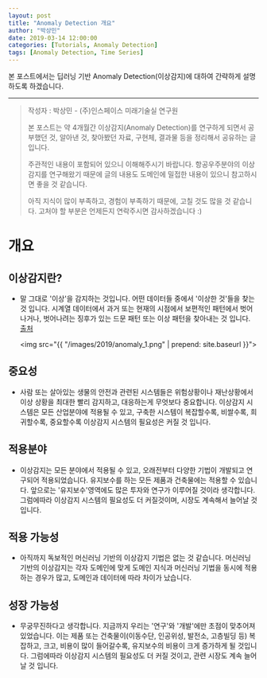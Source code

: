 ```yaml
---
layout: post
title: "Anomaly Detection 개요"
author: "박상민"
date: 2019-03-14 12:00:00
categories: [Tutorials, Anomaly Detection]
tags: [Anomaly Detection, Time Series]
---
```


본 포스트에서는 딥러닝 기반 Anomaly Detection(이상감지)에 대하여 간략하게 설명하도록 하겠습니다.

---

> 작성자 : 박상민 - (주)인스페이스 미래기술실 연구원 
>
> 본 포스트는 약 4개월간 이상감지(Anomaly Detection)를 연구하게 되면서 공부했던 것, 알아낸 것, 찾아봤던 자료, 구현체, 결과물 등을 정리해서 공유하는 글 입니다.   
>
> 주관적인 내용이 포함되어 있으니 이해해주시기 바랍니다. 항공우주분야의 이상감지를 연구해왔기 때문에 글의 내용도 도메인에 밀접한 내용이 있으니 참고하시면 좋을 것 같습니다.
> 
> 아직 지식이 많이 부족하고, 경험이 부족하기 때문에, 고칠 것도 많을 것 같습니다. 고처야 할 부분은 언제든지 연락주시면 감사하겠습니다 :)

# 개요

## 이상감지란?
   
* 말 그대로 '이상'을 감지하는 것입니다. 어떤 데이터들 중에서 '이상한 것'들을  찾는 것 입니다. 시계열 데이터에서 과거 또는 현재의 시점에서 보편적인 패턴에서 벗어나거나, 벗어나려는 징후가 있는 드문 패턴 또는 이상 패턴을 찾아내는 것 입니다. [출처](https://brunch.co.kr/@zedoring/2) 
   
   <img src="{{ "/images/2019/anomaly_1.png" | prepend: site.baseurl }}">
      
## 중요성

* 사람 또는 살아있는 생물의 안전과 관련된 시스템들은 위험상황이나 재난상황에서 이상 상황을 최대한 빨리 감지하고, 대응하는게 무엇보다 중요합니다. 이상감지 시스템은 모든 산업분야에 적용될 수 있고, 구축한 시스템이 복잡할수록, 비쌀수록, 희귀할수록, 중요할수록 이상감지 시스템의 필요성은 커질 것 입니다.

## 적용분야

* 이상감지는 모든 분야에서 적용될 수 있고, 오래전부터 다양한 기법이 개발되고 연구되어 적용되었습니다. 유지보수를 하는 모든 제품과 건축물에는 적용할 수 있습니다. 앞으로는 '유지보수'영역에도 많은 투자와 연구가 이루어질 것이라 생각합니다. 그럼에따라 이상감지 시스템의 필요성도 더 커질것이며, 시장도 계속해서 늘어날 것 입니다.
  
## 적용 가능성

* 아직까지 독보적인 머신러닝 기반의 이상감지 기법은 없는 것 같습니다. 머신러닝 기반의 이상감지는 각자 도메인에 맞게 도메인 지식과 머신러닝 기법을 동시에 적용하는 경우가 많고, 도메인과 데이터에 따라 차이가 났습니다.

## 성장 가능성

* 무궁무진하다고 생각합니다. 지금까지 우리는 '연구'와 '개발'에만 초점이 맞추어져 있었습니다. 이는 제품 또는 건축물이(이동수단, 인공위성, 발전소, 고층빌딩 등) 복잡하고, 크고, 비용이 많이 들어갈수록, 유지보수의 비용이 크게 증가하게 될 것입니다. 그럼에따라 이상감지 시스템의 필요성도 더 커질 것이고, 관련 시장도 계속 늘어날 것 입니다. 

